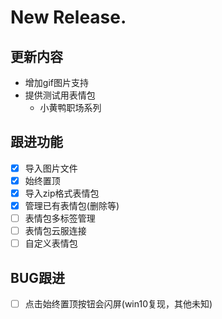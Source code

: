 # New Release.
## 更新内容
- 增加gif图片支持
- 提供测试用表情包
  - 小黄鸭职场系列

## 跟进功能
- [x] 导入图片文件
- [x] 始终置顶
- [x] 导入zip格式表情包
- [x] 管理已有表情包(删除等)
- [ ] 表情包多标签管理
- [ ] 表情包云服连接
- [ ] 自定义表情包

## BUG跟进
- [ ] 点击始终置顶按钮会闪屏(win10复现，其他未知)
